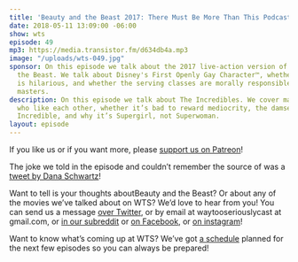 ```yaml
---
title: 'Beauty and the Beast 2017: There Must Be More Than This Podcasting Life'
date: 2018-05-11 13:09:00 -06:00
show: wts
episode: 49
mp3: https://media.transistor.fm/d634db4a.mp3
image: "/uploads/wts-049.jpg"
sponsor: On this episode we talk about the 2017 live-action version of Beauty and
  the Beast. We talk about Disney's First Openly Gay Character™, whether cross-dressing
  is hilarious, and whether the serving classes are morally responsible for their
  masters.
description: On this episode we talk about The Incredibles. We cover married people
  who like each other, whether it’s bad to reward mediocrity, the damselling of Mr.
  Incredible, and why it’s Supergirl, not Superwoman.
layout: episode
---
```


If you like us or if you want more, please [support us on Patreon](https://www.patreon.com/clockworkscast)!

The joke we told in the episode and couldn’t remember the source of was a [tweet by Dana Schwartz](https://twitter.com/DanaSchwartzzz/status/875524942053466112)!

Want to tell is your thoughts aboutBeauty and the Beast? Or about any of the movies we’ve talked about on WTS? We’d love to hear from you! You can send us a message [over Twitter](http://www.twitter.com/wtscast), or by email at waytooseriouslycast at gmail.com, or [in our subreddit](https://www.reddit.com/r/Goodstuff_fm/) or [on Facebook](http://www.facebook.com/wtscast), or [on instagram](https://www.instagram.com/waytooseriously/)!

Want to know what’s coming up at WTS? We’ve got [a schedule](https://docs.google.com/document/d/1f6fvTgbzQOCUD_potL6mWClmSC3D2cOBgKz36OwSC68) planned for the next few episodes so you can always be prepared!
